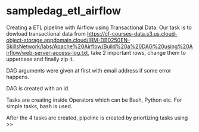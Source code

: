 # sampledag_etl_airflow
Creating a ETL pipeline with Airflow using Transactional Data. Our task is to dowload transactional data from https://cf-courses-data.s3.us.cloud-object-storage.appdomain.cloud/IBM-DB0250EN-SkillsNetwork/labs/Apache%20Airflow/Build%20a%20DAG%20using%20Airflow/web-server-access-log.txt, take 2 important rows, change them to uppercase and finally zip it.

DAG arguments were given at first with email address if some error happens. 

DAG is created with an id.

Tasks are creating inside Operators which can be Bash, Python etc. For simple tasks, bash is used. 

After the 4 tasks are created, pipeline is created by priortizing tasks using >>
